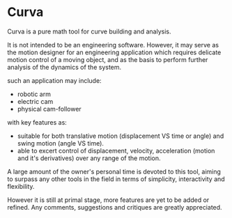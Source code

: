 # Curva

Curva is a pure math tool for curve building and analysis.

It is not intended to be an engineering software. However, it may serve as the motion designer for an engineering application which requires delicate motion control of a moving object, and as the basis to perform further analysis of the dynamics of the system. 
  
  such an application may include:
- robotic arm
- electric cam
- physical cam-follower

with key features as:
- suitable for both translative motion (displacement VS time or angle) and swing motion (angle VS time).
- able to excert control of displacement, velocity, acceleration (motion and it's derivatives) over any range of the motion.

A large amount of the owner's personal time is devoted to this tool, aiming to surpass any other tools in the field in terms of simplicity, interactivity and flexibility. 

However it is still at primal stage, more features are yet to be added or refined. Any comments, suggestions and critiques are greatly appreciated.

